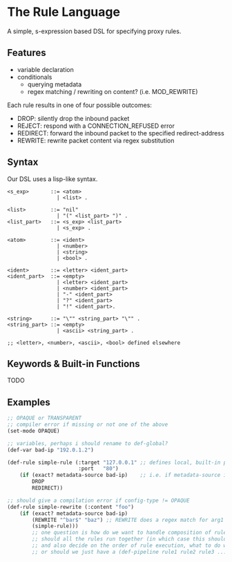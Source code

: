 # The Rule Language

A simple, s-expression based DSL for specifying proxy rules.

## Features

- variable declaration
- conditionals
    - querying metadata
    - regex matching / rewriting on content? (i.e. MOD_REWRITE)

Each rule results in one of four possible outcomes:

- DROP: silently drop the inbound packet
- REJECT: respond with a CONNECTION_REFUSED error
- REDIRECT: forward the inbound packet to the specified redirect-address
- REWRITE: rewrite packet content via regex substitution

## Syntax

Our DSL uses a lisp-like syntax.

```bnf
<s_exp>       ::= <atom>
                | <list> .

<list>        ::= "nil"
                | "(" <list_part> ")" .
<list_part>   ::= <s_exp> <list_part>
                | <s_exp> .

<atom>        ::= <ident>
                | <number>
                | <string>
                | <bool> .

<ident>       ::= <letter> <ident_part>
<ident_part>  ::= <empty>
                | <letter> <ident_part>
                | <number> <ident_part>
                | "-" <ident_part>
                | "?" <ident_part>
                | "!" <ident_part>.

<string>      ::= "\"" <string_part> "\"" .
<string_part> ::= <empty>
                | <ascii> <string_part> .

;; <letter>, <number>, <ascii>, <bool> defined elsewhere
```

## Keywords & Built-in Functions

TODO

## Examples

```lisp
;; OPAQUE or TRANSPARENT
;; compiler error if missing or not one of the above
(set-mode OPAQUE)

;; variables, perhaps i should rename to def-global?
(def-var bad-ip "192.0.1.2")

(def-rule simple-rule (:target "127.0.0.1" ;; defines local, built-in parameters for rules
                       :port   "80")
    (if (exact? metadata-source bad-ip)    ;; i.e. if metadata-source is an exact match for bad-ip, return #t
        DROP
        REDIRECT))

;; should give a compilation error if config-type != OPAQUE
(def-rule simple-rewrite (:content "foo")
    (if (exact? metadata-source bad-ip)
        (REWRITE "^bar$" "baz") ;; REWRITE does a regex match for arg1 and replaces it with arg2
        (simple-rule)))
        ;; one question is how do we want to handle composition of rules?
        ;; should all the rules run together (in which case this should get rid of simple-rule and replace it with something else,
        ;; and also decide on the order of rule execution, what to do with diverging responses from rules [precedence for operations? e.g. DROP > REJECT > REDIRECT?])
        ;; or should we just have a (def-pipeline rule1 rule2 rule3 ...) that is used to determine the order?
```
